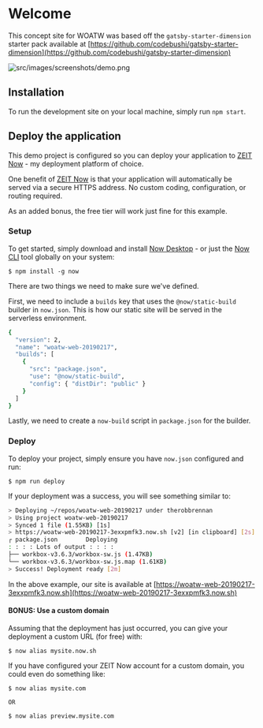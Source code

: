 # Welcome
This concept site for WOATW was based off the `gatsby-starter-dimension` starter pack available at [https://github.com/codebushi/gatsby-starter-dimension](https://github.com/codebushi/gatsby-starter-dimension)

![src/images/screenshots/demo.png](src/images/screenshots/demo.png)

## Installation
To run the development site on your local machine, simply run `npm start`.

## Deploy the application
This demo project is configured so you can deploy your application to [ZEIT Now](https://zeit.co/now) - my deployment platform of choice.

One benefit of [ZEIT Now](https://zeit.co/now) is that your application will automatically be served via a secure HTTPS address. No custom coding, configuration, or routing required.

As an added bonus, the free tier will work just fine for this example.

### Setup
To get started, simply download and install [Now Desktop](https://zeit.co/download) - or just the [Now CLI](https://zeit.co/download#now-cli) tool globally on your system:

```
$ npm install -g now
```

There are two things we need to make sure we've defined.

First, we need to include a `builds` key that uses the `@now/static-build` builder in `now.json`. This is how our static site will be served in the serverless environment.

```sh
{
  "version": 2,
  "name": "woatw-web-20190217",
  "builds": [
    {
      "src": "package.json",
      "use": "@now/static-build",
      "config": { "distDir": "public" }
    }
  ]
}
```

Lastly, we need to create a `now-build` script in `package.json` for the builder.

### Deploy
To deploy your project, simply ensure you have `now.json` configured and run:

```
$ npm run deploy
```

If your deployment was a success, you will see something similar to:

```sh
> Deploying ~/repos/woatw-web-20190217 under therobbrennan
> Using project woatw-web-20190217
> Synced 1 file (1.55KB) [1s]
> https://woatw-web-20190217-3exxpmfk3.now.sh [v2] [in clipboard] [2s]
┌ package.json        Deploying
: : : : Lots of output : : : :
├── workbox-v3.6.3/workbox-sw.js (1.47KB)
└── workbox-v3.6.3/workbox-sw.js.map (1.61KB)
> Success! Deployment ready [2m]
```

In the above example, our site is available at [https://woatw-web-20190217-3exxpmfk3.now.sh](https://woatw-web-20190217-3exxpmfk3.now.sh)

#### BONUS: Use a custom domain
Assuming that the deployment has just occurred, you can give your deployment a custom URL (for free) with:

```
$ now alias mysite.now.sh
```

If you have configured your ZEIT Now account for a custom domain, you could even do something like:

```
$ now alias mysite.com

OR

$ now alias preview.mysite.com
```
